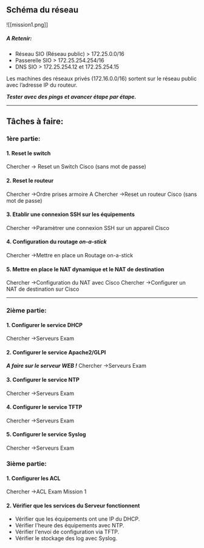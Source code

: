 
## Schéma du réseau

![[mission1.png]]


##### A Retenir:

- Réseau SIO (Réseau public) > 172.25.0.0/16
- Passerelle SIO > 172.25.254.254/16
- DNS SIO > 172.25.254.12 et 172.25.254.15

Les machines des réseaux privés (172.16.0.0/16) sortent sur le réseau public avec l’adresse IP du routeur.

***Tester avec des pings et avancer étape par étape.***

***

## Tâches à faire:

### 1ère partie:

#### 1. Reset le switch

Chercher -> Reset un Switch Cisco (sans mot de passe)

#### 2. Reset le routeur

Chercher ->Ordre prises armoire A
Chercher ->Reset un routeur Cisco (sans mot de passe)

#### 3. Etablir une connexion SSH sur les équipements

Chercher ->Paramètrer une connexion SSH sur un appareil Cisco

#### 4. Configuration du routage *on-a-stick*

Chercher ->Mettre en place un Routage on-a-stick 

#### 5. Mettre en place le NAT dynamique et le NAT de destination

Chercher ->Configuration du NAT avec Cisco
Chercher ->Configurer un NAT de destination sur Cisco

***

### 2ième partie:

#### 1. Configurer le service DHCP

Chercher ->Serveurs Exam

#### 2. Configurer le service Apache2/GLPI 

***A faire sur le serveur WEB !***
Chercher ->Serveurs Exam

#### 3. Configurer le service NTP 

Chercher ->Serveurs Exam

#### 4. Configurer le service TFTP

Chercher ->Serveurs Exam

#### 5. Configurer le service Syslog

Chercher ->Serveurs Exam

### 3ième partie:

#### 1. Configurer les ACL

Chercher ->ACL Exam Mission 1

#### 2. Vérifier que les services du Serveur fonctionnent

- Vérifier que les équipements ont une IP du DHCP.
- Vérifier l'heure des équipements avec NTP.
- Vérifier l'envoi de configuration via TFTP.
- Vérifier le stockage des log avec Syslog.


